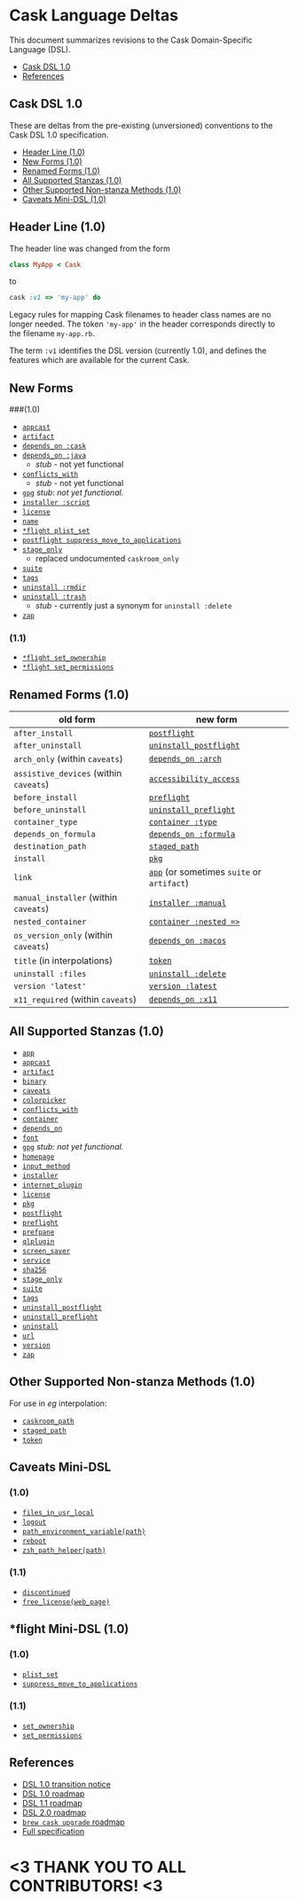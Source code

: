 # Cask Language Deltas

This document summarizes revisions to the Cask Domain-Specific Language (DSL).

 * [Cask DSL 1.0](#cask-dsl-10)
 * [References](#references)


## Cask DSL 1.0

These are deltas from the pre-existing (unversioned) conventions to the
Cask DSL 1.0 specification.

 * [Header Line (1.0)](#header-line-10)
 * [New Forms (1.0)](#new-forms-10)
 * [Renamed Forms (1.0)](#renamed-forms-10)
 * [All Supported Stanzas (1.0)](#all-supported-stanzas-10)
 * [Other Supported Non-stanza Methods (1.0)](#other-supported-non-stanza-methods-10)
 * [Caveats Mini-DSL (1.0)](#caveats-mini-dsl-10)


## Header Line (1.0)

The header line was changed from the form

```ruby
class MyApp < Cask
```

to

```ruby
cask :v1 => 'my-app' do
```

Legacy rules for mapping Cask filenames to header class names are no longer
needed.  The token `'my-app'` in the header corresponds directly to the
filename `my-app.rb`.

The term `:v1` identifies the DSL version (currently 1.0), and defines the
features which are available for the current Cask.


## New Forms
###(1.0)
 * [`appcast`](CASK_LANGUAGE_REFERENCE.md#appcast-stanza-details)
 * [`artifact`](CASK_LANGUAGE_REFERENCE.md#at-least-one-artifact-stanza-is-also-required)
 * [`depends_on :cask`](CASK_LANGUAGE_REFERENCE.md#depends_on-stanza-details)
 * [`depends_on :java`](CASK_LANGUAGE_REFERENCE.md#depends_on-stanza-details)
   * *stub* - not yet functional
 * [`conflicts_with`](CASK_LANGUAGE_REFERENCE.md#conflicts_with-stanza-details)
   * *stub* - not yet functional
 * [`gpg`](CASK_LANGUAGE_REFERENCE.md#gpg-stanza-details) *stub: not yet functional.*
 * [`installer :script`](CASK_LANGUAGE_REFERENCE.md#installer-script)
 * [`license`](CASK_LANGUAGE_REFERENCE.md#license-stanza-details)
 * [`name`](CASK_LANGUAGE_REFERENCE.md#name-stanza-details)
 * [`*flight plist_set`](CASK_LANGUAGE_REFERENCE.md#flight-stanzas-details)
 * [`postflight suppress_move_to_applications`](CASK_LANGUAGE_REFERENCE.md#postflight-stanza-details)
 * [`stage_only`](CASK_LANGUAGE_REFERENCE.md#at-least-one-artifact-stanza-is-also-required)
   * replaced undocumented `caskroom_only`
 * [`suite`](CASK_LANGUAGE_REFERENCE.md#suite-stanza-details)
 * [`tags`](CASK_LANGUAGE_REFERENCE.md#tags-stanza-details)
 * [`uninstall :rmdir`](CASK_LANGUAGE_REFERENCE.md#uninstall-stanza-details)
 * [`uninstall :trash`](CASK_LANGUAGE_REFERENCE.md#uninstall-key-trash)
   * *stub* - currently just a synonym for `uninstall :delete`
 * [`zap`](CASK_LANGUAGE_REFERENCE.md#zap-stanza-details)

### (1.1)
 * [`*flight set_ownership`](CASK_LANGUAGE_REFERENCE.md#flight-stanzas-details)
 * [`*flight set_permissions`](CASK_LANGUAGE_REFERENCE.md#flight-stanzas-details)


## Renamed Forms (1.0)

| old form                                | new form
| --------------------------------------- |----------------
| `after_install`                         | [`postflight`](CASK_LANGUAGE_REFERENCE.md#optional-stanzas)
| `after_uninstall`                       | [`uninstall_postflight`](CASK_LANGUAGE_REFERENCE.md#optional-stanzas)
| `arch_only` (within `caveats`)          | [`depends_on :arch`](CASK_LANGUAGE_REFERENCE.md#depends_on-arch)
| `assistive_devices` (within `caveats`)  | [`accessibility_access`](CASK_LANGUAGE_REFERENCE.md#optional-stanzas)
| `before_install`                        | [`preflight`](CASK_LANGUAGE_REFERENCE.md#optional-stanzas)
| `before_uninstall`                      | [`uninstall_preflight`](CASK_LANGUAGE_REFERENCE.md#optional-stanzas)
| `container_type`                        | [`container :type`](CASK_LANGUAGE_REFERENCE.md#optional-stanzas)
| `depends_on_formula`                    | [`depends_on :formula`](CASK_LANGUAGE_REFERENCE.md#depends_on-formula)
| `destination_path`                      | [`staged_path`](CASK_LANGUAGE_REFERENCE.md#caveats-as-a-string)
| `install`                               | [`pkg`](CASK_LANGUAGE_REFERENCE.md#pkg-stanza-details)
| `link`                                  | [`app`](CASK_LANGUAGE_REFERENCE.md#app-stanza-details) (or sometimes `suite` or `artifact`)
| `manual_installer` (within `caveats`)   | [`installer :manual`](CASK_LANGUAGE_REFERENCE.md#installer-manual)
| `nested_container`                      | [`container :nested =>`](CASK_LANGUAGE_REFERENCE.md#optional-stanzas)
| `os_version_only` (within `caveats`)    | [`depends_on :macos`](CASK_LANGUAGE_REFERENCE.md#depends_on-macos)
| `title` (in interpolations)             | [`token`](CASK_LANGUAGE_REFERENCE.md#caveats-as-a-string)
| `uninstall :files`                      | [`uninstall :delete`](CASK_LANGUAGE_REFERENCE.md#uninstall-key-delete)
| `version 'latest'`                      | [`version :latest`](CASK_LANGUAGE_REFERENCE.md#required-stanzas)
| `x11_required` (within `caveats`)       | [`depends_on :x11`](CASK_LANGUAGE_REFERENCE.md#all-depends_on-keys)


## All Supported Stanzas (1.0)

 * [`app`](CASK_LANGUAGE_REFERENCE.md#app-stanza-details)
 * [`appcast`](CASK_LANGUAGE_REFERENCE.md#appcast-stanza-details)
 * [`artifact`](CASK_LANGUAGE_REFERENCE.md#at-least-one-artifact-stanza-is-also-required)
 * [`binary`](CASK_LANGUAGE_REFERENCE.md#at-least-one-artifact-stanza-is-also-required)
 * [`caveats`](CASK_LANGUAGE_REFERENCE.md#caveats-stanza-details)
 * [`colorpicker`](CASK_LANGUAGE_REFERENCE.md#at-least-one-artifact-stanza-is-also-required)
 * [`conflicts_with`](CASK_LANGUAGE_REFERENCE.md#conflicts_with-stanza-details)
 * [`container`](CASK_LANGUAGE_REFERENCE.md#optional-stanzas)
 * [`depends_on`](CASK_LANGUAGE_REFERENCE.md#depends_on-stanza-details)
 * [`font`](CASK_LANGUAGE_REFERENCE.md#at-least-one-artifact-stanza-is-also-required)
 * [`gpg`](CASK_LANGUAGE_REFERENCE.md#gpg-stanza-details) *stub: not yet functional.*
 * [`homepage`](CASK_LANGUAGE_REFERENCE.md#required-stanzas)
 * [`input_method`](CASK_LANGUAGE_REFERENCE.md#at-least-one-artifact-stanza-is-also-required)
 * [`installer`](CASK_LANGUAGE_REFERENCE.md#installer-stanza-details)
 * [`internet_plugin`](CASK_LANGUAGE_REFERENCE.md#at-least-one-artifact-stanza-is-also-required)
 * [`license`](CASK_LANGUAGE_REFERENCE.md#license-stanza-details)
 * [`pkg`](CASK_LANGUAGE_REFERENCE.md#pkg-stanza-details)
 * [`postflight`](CASK_LANGUAGE_REFERENCE.md#optional-stanzas)
 * [`preflight`](CASK_LANGUAGE_REFERENCE.md#optional-stanzas)
 * [`prefpane`](CASK_LANGUAGE_REFERENCE.md#at-least-one-artifact-stanza-is-also-required)
 * [`qlplugin`](CASK_LANGUAGE_REFERENCE.md#at-least-one-artifact-stanza-is-also-required)
 * [`screen_saver`](CASK_LANGUAGE_REFERENCE.md#at-least-one-artifact-stanza-is-also-required)
 * [`service`](CASK_LANGUAGE_REFERENCE.md#at-least-one-artifact-stanza-is-also-required)
 * [`sha256`](CASK_LANGUAGE_REFERENCE.md#checksum-stanza-details)
 * [`stage_only`](CASK_LANGUAGE_REFERENCE.md#optional-stanzas)
 * [`suite`](CASK_LANGUAGE_REFERENCE.md#suite-stanza-details)
 * [`tags`](CASK_LANGUAGE_REFERENCE.md#tags-stanza-details)
 * [`uninstall_postflight`](CASK_LANGUAGE_REFERENCE.md#optional-stanzas)
 * [`uninstall_preflight`](CASK_LANGUAGE_REFERENCE.md#optional-stanzas)
 * [`uninstall`](CASK_LANGUAGE_REFERENCE.md#uninstall-stanza-details)
 * [`url`](CASK_LANGUAGE_REFERENCE.md#url-stanza-details)
 * [`version`](CASK_LANGUAGE_REFERENCE.md#required-stanzas)
 * [`zap`](CASK_LANGUAGE_REFERENCE.md#zap-stanza-details)


## Other Supported Non-stanza Methods (1.0)

For use in *eg* interpolation:

 * [`caskroom_path`](CASK_LANGUAGE_REFERENCE.md#caveats-as-a-string)
 * [`staged_path`](CASK_LANGUAGE_REFERENCE.md#caveats-as-a-string)
 * [`token`](CASK_LANGUAGE_REFERENCE.md#caveats-as-a-string)


## Caveats Mini-DSL
### (1.0)
 * [`files_in_usr_local`](CASK_LANGUAGE_REFERENCE.md#caveats-mini-dsl)
 * [`logout`](CASK_LANGUAGE_REFERENCE.md#caveats-mini-dsl)
 * [`path_environment_variable(path)`](CASK_LANGUAGE_REFERENCE.md#caveats-mini-dsl)
 * [`reboot`](CASK_LANGUAGE_REFERENCE.md#caveats-mini-dsl)
 * [`zsh_path_helper(path)`](CASK_LANGUAGE_REFERENCE.md#caveats-mini-dsl)

### (1.1)
 * [`discontinued`](CASK_LANGUAGE_REFERENCE.md#caveats-mini-dsl)
 * [`free_license(web_page)`](CASK_LANGUAGE_REFERENCE.md#caveats-mini-dsl)


## \*flight Mini-DSL (1.0)
### (1.0)
 * [`plist_set`](CASK_LANGUAGE_REFERENCE.md#flight-stanzas-details)
 * [`suppress_move_to_applications`](CASK_LANGUAGE_REFERENCE.md#flight-stanzas-details)

### (1.1)
 * [`set_ownership`](CASK_LANGUAGE_REFERENCE.md#*flight-stanzas-details)
 * [`set_permissions`](CASK_LANGUAGE_REFERENCE.md#*flight-stanzas-details)

## References

 * [DSL 1.0 transition notice](https://github.com/caskroom/homebrew-cask/issues/5890)
 * [DSL 1.0 roadmap](https://github.com/caskroom/homebrew-cask/issues/4688)
 * [DSL 1.1 roadmap](https://github.com/caskroom/homebrew-cask/issues/5586)
 * [DSL 2.0 roadmap](https://github.com/caskroom/homebrew-cask/issues/5592)
 * [`brew cask upgrade` roadmap](https://github.com/caskroom/homebrew-cask/issues/4678)
 * [Full specification](CASK_LANGUAGE_REFERENCE.md)

# <3 THANK YOU TO ALL CONTRIBUTORS! <3

